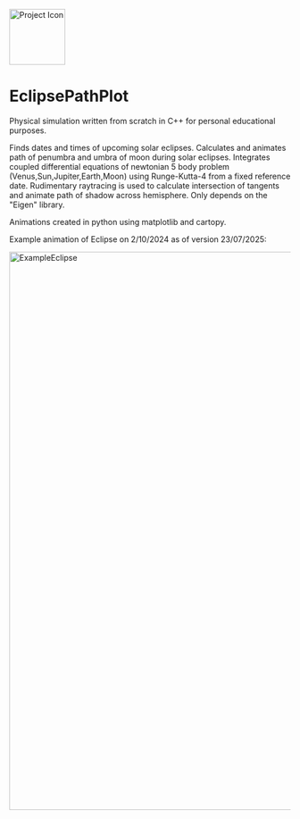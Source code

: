 <p align="left">
  <img src="assets/raytracer_sP9_icon.ico" width="100" alt="Project Icon">
</p>

# EclipsePathPlot
Physical simulation written from scratch in C++ for personal educational purposes.

Finds dates and times of upcoming solar eclipses. Calculates and animates path of penumbra and umbra of moon during solar eclipses. Integrates coupled differential equations of newtonian 5 body problem (Venus,Sun,Jupiter,Earth,Moon) using Runge-Kutta-4 from a fixed reference date. Rudimentary raytracing is used to calculate intersection of tangents and animate path of shadow across hemisphere. Only depends on the "Eigen" library.

Animations created in python using matplotlib and cartopy.

Example animation of Eclipse on 2/10/2024 as of version 23/07/2025:

<p align="left">
  <img src="assets/example.gif" width="1000" alt="ExampleEclipse">
</p>
